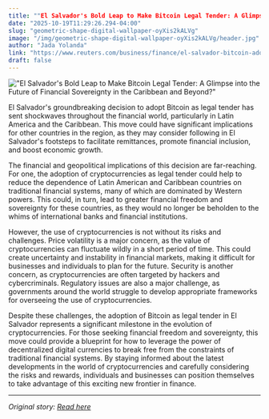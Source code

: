 ```yaml
---
title: ""El Salvador's Bold Leap to Make Bitcoin Legal Tender: A Glimpse into the Future of Financial Sovereignty in the Caribbean and Beyond?""
date: "2025-10-19T11:29:26.294-04:00"
slug: "geometric-shape-digital-wallpaper-oyXis2kALVg"
image: "/img/geometric-shape-digital-wallpaper-oyXis2kALVg/header.jpg"
author: "Jada Yolanda"
link: "https://www.reuters.com/business/finance/el-salvador-bitcoin-adoption-could-have-broader-impact-latam-2021-09-08/"
draft: false
---
```


!["El Salvador's Bold Leap to Make Bitcoin Legal Tender: A Glimpse into the Future of Financial Sovereignty in the Caribbean and Beyond?"](/img/geometric-shape-digital-wallpaper-oyXis2kALVg/header.jpg)

El Salvador's groundbreaking decision to adopt Bitcoin as legal tender has sent shockwaves throughout the financial world, particularly in Latin America and the Caribbean. This move could have significant implications for other countries in the region, as they may consider following in El Salvador's footsteps to facilitate remittances, promote financial inclusion, and boost economic growth.

The financial and geopolitical implications of this decision are far-reaching. For one, the adoption of cryptocurrencies as legal tender could help to reduce the dependence of Latin American and Caribbean countries on traditional financial systems, many of which are dominated by Western powers. This could, in turn, lead to greater financial freedom and sovereignty for these countries, as they would no longer be beholden to the whims of international banks and financial institutions.

However, the use of cryptocurrencies is not without its risks and challenges. Price volatility is a major concern, as the value of cryptocurrencies can fluctuate wildly in a short period of time. This could create uncertainty and instability in financial markets, making it difficult for businesses and individuals to plan for the future. Security is another concern, as cryptocurrencies are often targeted by hackers and cybercriminals. Regulatory issues are also a major challenge, as governments around the world struggle to develop appropriate frameworks for overseeing the use of cryptocurrencies.

Despite these challenges, the adoption of Bitcoin as legal tender in El Salvador represents a significant milestone in the evolution of cryptocurrencies. For those seeking financial freedom and sovereignty, this move could provide a blueprint for how to leverage the power of decentralized digital currencies to break free from the constraints of traditional financial systems. By staying informed about the latest developments in the world of cryptocurrencies and carefully considering the risks and rewards, individuals and businesses can position themselves to take advantage of this exciting new frontier in finance.

---

*Original story: [Read here](https://www.reuters.com/business/finance/el-salvador-bitcoin-adoption-could-have-broader-impact-latam-2021-09-08/)*
